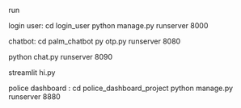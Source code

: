 run 


login user:
cd login_user
python manage.py runserver 8000



chatbot:
cd palm_chatbot
py otp.py runserver 8080


python chat.py runserver 8090

streamlit hi.py


police dashboard :
cd police_dashboard_project
python manage.py runserver 8880